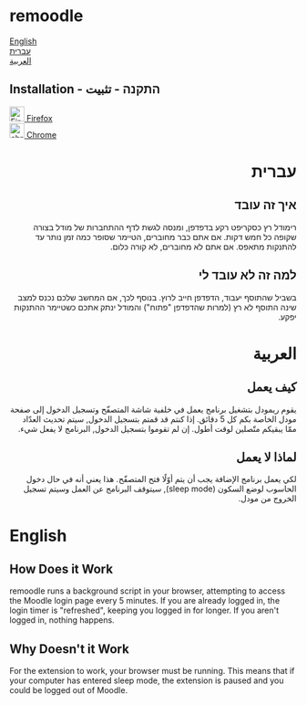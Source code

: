# remoodle
[English](#english)  
[עברית](#עברית)  
[العربية](#العربية)  

## Installation - התקנה - تثبيت
[<img src="https://upload.wikimedia.org/wikipedia/commons/a/a0/Firefox_logo%2C_2019.svg" alt="Firefox icon" width="26"/> Firefox](https://addons.mozilla.org/addon/remoodle/)  
[<img src="https://img.icons8.com/fluent/344/chrome.png" alt="chrome icon" width="26"/> Chrome](https://chrome.google.com/webstore/detail/remoodle/fcimgcbkmeehfkmpdjehjaoplobdidnd)

<div dir="rtl">

# עברית

## איך זה עובד
רימודל רץ כסקריפט רקע בדפדפן, ומנסה לגשת לדף ההתחברות של מודל בצורה שקופה כל חמש דקות. אם אתם כבר מחוברים, הטיימר שסופר כמה זמן נותר עד להתנקות מתאפס. אם אתם לא מחוברים, לא קורה כלום.

## למה זה לא עובד לי
בשביל שהתוסף יעבוד, הדפדפן חייב לרוץ. בנוסף לכך, אם המחשב שלכם נכנס למצב שינה התוסף לא רץ (למרות שהדפדפן "פתוח") והמודל ינתק אתכם כשטיימר ההתנקות יפקע.

# العربية

## كيف يعمل
يقوم ريمودل بتشغيل برنامج يعمل في خلفية شاشة المتصفّح وتسجيل الدخول إلى صفحة مودل الخاصة بكم كل 5 دقائق. إذا كنتم قد قمتم بتسجيل الدخول, سيتم تحديث العدّاد ممّا يبقيكم متّصلين لوقت أطول. إن لم تقوموا بتسجيل الدخول, البرنامج لا يفعل شيء.

## لماذا لا يعمل
لكي يعمل برنامج الإضافة يجب أن يتم أوّلًا فتح المتصفّح. هذا يعني أنه في حال دخول الحاسوب لوضع السكون (sleep mode), سيتوقف البرنامج عن العمل وسيتم تسجيل الخروج من مودل.
</div>

# English

## How Does it Work
remoodle runs a background script in your browser, attempting to access the Moodle login page every 5 minutes. If you are already logged in, the login timer is "refreshed", keeping you logged in for longer.
If you aren't logged in, nothing happens.

## Why Doesn't it Work
For the extension to work, your browser must be running. This means that if your computer has entered sleep mode, the extension is paused and you could be logged out of Moodle.
